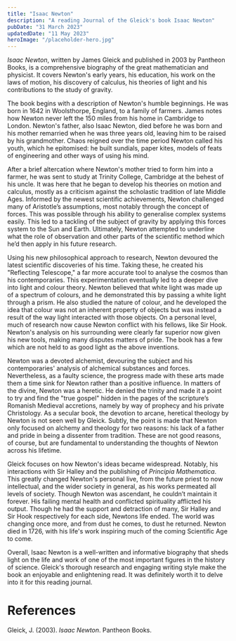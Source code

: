 ```yaml
---
title: "Isaac Newton"
description: "A reading Journal of the Gleick's book Isaac Newton"
pubDate: "31 March 2023"
updatedDate: "11 May 2023"
heroImage: "/placeholder-hero.jpg"
---
```


*Isaac Newton*, written by James Gleick and published in 2003 by Pantheon Books, is a comprehensive biography of the great mathematician and physicist. It covers Newton's early years, his education, his work on the laws of motion, his discovery of calculus, his theories of light and his contributions to the study of gravity.  

The book begins with a description of Newton's humble beginnings. He was born in 1642 in Woolsthorpe, England, to a family of farmers. James notes how Newton never left the 150 miles from his home in Cambridge to London. Newton's father, also Isaac Newton, died before he was born and his mother remarried when he was three years old, leaving him to be raised by his grandmother. Chaos reigned over the time period Newton called his youth, which he epitomised: he built sundials, paper kites, models of feats of engineering and other ways of using his mind.  

After a brief altercation where Newton's mother tried to form him into a farmer, he was sent to study at Trinity College, Cambridge at the behest of his uncle. It was here that he began to develop his theories on motion and calculus, mostly as a criticism against the scholastic tradition of late Middle Ages. Informed by the newest scientific achievements, Newton challenged many of Aristotle’s assumptions, most notably through the concept of forces. This was possible through his ability to generalise complex systems easily. This led to a tackling of the subject of gravity by applying this forces system to the Sun and Earth. Ultimately, Newton attempted to underline what the role of observation and other parts of the scientific method which he’d then apply in his future research.  

Using his new philosophical approach to research, Newton devoured the latest scientific discoveries of his time. Taking these, he created his "Reflecting Telescope," a far more accurate tool to analyse the cosmos than his contemporaries. This experimentation eventually led to a deeper dive into light and colour theory. Newton believed that white light was made up of a spectrum of colours, and he demonstrated this by passing a white light through a prism. He also studied the nature of colour, and he developed the idea that colour was not an inherent property of objects but was instead a result of the way light interacted with those objects. On a personal level, much of research now cause Newton conflict with his fellows, like Sir Hook. Newton's analysis on his surrounding were clearly far superior now given his new tools, making many disputes matters of pride. The book has a few which are not held to as good light as the above inventions.  

Newton was a devoted alchemist, devouring the subject and his contemporaries' analysis of alchemical substances and forces. Nevertheless, as a faulty science, the progress made with these arts made them a time sink for Newton rather than a positive influence. In matters of the divine, Newton was a heretic. He denied the trinity and made it a point to try and find the "true gospel" hidden in the pages of the scripture’s Romanish Medieval accretions, namely by way of prophecy and his private Christology. As a secular book, the devotion to arcane, heretical theology by Newton is not seen well by Gleick. Subtly, the point is made that Newton only focused on alchemy and theology for two reasons: his lack of a father and pride in being a dissenter from tradition. These are not good reasons, of course, but are fundamental to understanding the thoughts of Newton across his lifetime.  

Gleick focuses on how Newton's ideas became widespread. Notably, his interactions with Sir Halley and the publishing of *Principia Mathematica*. This greatly changed Newton's personal live, from the future priest to now intellectual, and the wider society in general, as his works permeated all levels of society. Though Newton was ascendant, he couldn’t maintain it forever. His failing mental health and conflicted spirituality afflicted his output. Though he had the support and detraction of many, Sir Halley and Sir Hook respectively for each side, Newtons life ended. The world was changing once more, and from dust he comes, to dust he returned. Newton died in 1726, with his life's work inspiring much of the coming Scientific Age to come.  

Overall, Isaac Newton is a well-written and informative biography that sheds light on the life and work of one of the most important figures in the history of science. Gleick's thorough research and engaging writing style make the book an enjoyable and enlightening read. It was definitely worth it to delve into it for this reading journal.  

</div>

# References

<div style="text-align:justify">

Gleick, J. (2003). *Isaac Newton*. Pantheon Books.

</div>

